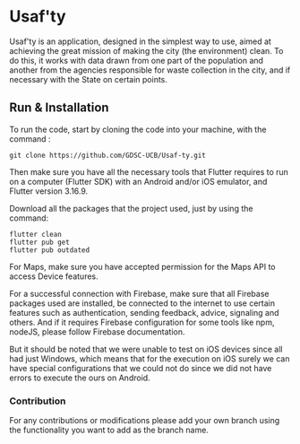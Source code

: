 # Usaf'ty

Usaf'ty is an application, designed in the simplest way to use, aimed at achieving the great mission of making the city (the environment) clean. To do this, it works with data drawn from one part of the population and another from the agencies responsible for waste collection in the city, and if necessary with the State on certain points.

## Run & Installation

To run the code, start by cloning the code into your machine, with the command :

```code
git clone https://github.com/GDSC-UCB/Usaf-ty.git
```

Then make sure you have all the necessary tools that Flutter requires to run on a computer (Flutter SDK) with an Android and/or iOS emulator, and Flutter version 3.16.9.

Download all the packages that the project used, just by using the command:

```code
flutter clean
flutter pub get
flutter pub outdated
```

For Maps, make sure you have accepted permission for the Maps API to access Device features.

For a successful connection with Firebase, make sure that all Firebase packages used are installed, be connected to the internet to use certain features such as authentication, sending feedback, advice, signaling and others. And if it requires Firebase configuration for some tools like npm, nodeJS, please follow Firebase documentation.

But it should be noted that we were unable to test on iOS devices since all had just Windows, which means that for the execution on iOS surely we can have special configurations that we could not do since we did not have errors to execute the ours on Android.

### Contribution
For any contributions or modifications please add your own branch using the functionality you want to add as the branch name.
